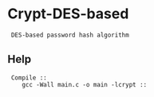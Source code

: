 # Crypt-DES-based
     DES-based password hash algorithm

## Help
     Compile ::
        gcc -Wall main.c -o main -lcrypt ::

